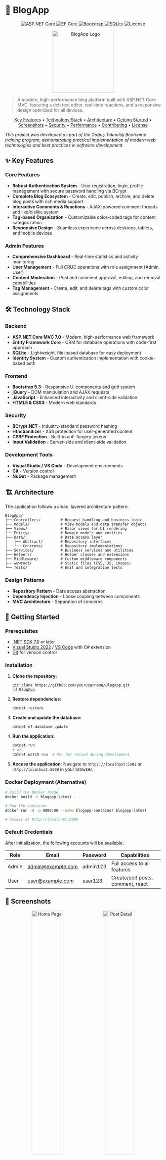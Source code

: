 # 📝 BlogApp

<div align="center">
  
![ASP.NET Core](https://img.shields.io/badge/ASP.NET%20Core-7.0-blueviolet)
![EF Core](https://img.shields.io/badge/Entity%20Framework%20Core-7.0-blue)
![Bootstrap](https://img.shields.io/badge/Bootstrap-5.3-purple)
![SQLite](https://img.shields.io/badge/SQLite-3-blue)
![License](https://img.shields.io/badge/license-MIT-green)

</div>

<p align="center">
  <img src="./wwwroot/img/readme/blog-app-logo.png" alt="BlogApp Logo" width="200" height="auto">
</p>

> A modern, high-performance blog platform built with ASP.NET Core MVC, featuring a rich text editor, real-time reactions, and a responsive design optimized for all devices.

<p align="center">
  <a href="#-key-features">Key Features</a> •
  <a href="#%EF%B8%8F-technology-stack">Technology Stack</a> •
  <a href="#-architecture">Architecture</a> •
  <a href="#-getting-started">Getting Started</a> •
  <a href="#-screenshots">Screenshots</a> •
  <a href="#-security">Security</a> •
  <a href="#-performance">Performance</a> •
  <a href="#-contributing">Contributing</a> •
  <a href="#-license">License</a>
</p>

*This project was developed as part of the Doğuş Teknoloji Bootcamp training program, demonstrating practical implementation of modern web technologies and best practices in software development.*

## ✨ Key Features

### Core Features
- **Robust Authentication System** - User registration, login, profile management with secure password handling via BCrypt
- **Complete Blog Ecosystem** - Create, edit, publish, archive, and delete blog posts with rich media support
- **Interactive Comments & Reactions** - AJAX-powered comment threads and like/dislike system
- **Tag-based Organization** - Customizable color-coded tags for content categorization
- **Responsive Design** - Seamless experience across desktops, tablets, and mobile devices

### Admin Features
- **Comprehensive Dashboard** - Real-time statistics and activity monitoring
- **User Management** - Full CRUD operations with role assignment (Admin, User)
- **Content Moderation** - Post and comment approval, editing, and removal capabilities
- **Tag Management** - Create, edit, and delete tags with custom color assignments

## 🛠️ Technology Stack

### Backend
- **ASP.NET Core MVC 7.0** - Modern, high-performance web framework
- **Entity Framework Core** - ORM for database operations with code-first approach
- **SQLite** - Lightweight, file-based database for easy deployment
- **Identity System** - Custom authentication implementation with cookie-based auth

### Frontend
- **Bootstrap 5.3** - Responsive UI components and grid system
- **jQuery** - DOM manipulation and AJAX requests
- **JavaScript** - Enhanced interactivity and client-side validation
- **HTML5 & CSS3** - Modern web standards

### Security
- **BCrypt.NET** - Industry-standard password hashing
- **HtmlSanitizer** - XSS protection for user-generated content
- **CSRF Protection** - Built-in anti-forgery tokens
- **Input Validation** - Server-side and client-side validation

### Development Tools
- **Visual Studio / VS Code** - Development environments
- **Git** - Version control
- **NuGet** - Package management

## 🏗 Architecture

The application follows a clean, layered architecture pattern:

```
BlogApp/
├── Controllers/         # Request handling and business logic
├── Models/              # View models and data transfer objects
├── Views/               # Razor views for UI rendering
├── Entity/              # Domain models and entities
├── Data/                # Data access layer
│   ├── Abstract/        # Repository interfaces
│   └── Concrete/        # Repository implementations
├── Services/            # Business services and utilities
├── Helpers/             # Helper classes and extensions
├── Middleware/          # Custom middleware components
├── wwwroot/             # Static files (CSS, JS, images)
└── Tests/               # Unit and integration tests
```

### Design Patterns
- **Repository Pattern** - Data access abstraction
- **Dependency Injection** - Loose coupling between components
- **MVC Architecture** - Separation of concerns

## 🚀 Getting Started

### Prerequisites

- [.NET SDK 7.0](https://dotnet.microsoft.com/download/dotnet/7.0) or later
- [Visual Studio 2022](https://visualstudio.microsoft.com/) / [VS Code](https://code.visualstudio.com/) with C# extension
- [Git](https://git-scm.com/downloads) for version control

### Installation

1. **Clone the repository:**
   ```bash
   git clone https://github.com/yourusername/BlogApp.git
   cd BlogApp
   ```

2. **Restore dependencies:**
   ```bash
   dotnet restore
   ```

3. **Create and update the database:**
   ```bash
   dotnet ef database update
   ```

4. **Run the application:**
   ```bash
   dotnet run
   # or
   dotnet watch run  # For hot reload during development
   ```

5. **Access the application:**
   Navigate to `https://localhost:5001` or `http://localhost:5000` in your browser.

### Docker Deployment (Alternative)

```bash
# Build the Docker image
docker build -t blogapp:latest .

# Run the container
docker run -d -p 8080:80 --name blogapp-container blogapp:latest

# Access at http://localhost:8080
```

### Default Credentials

After initialization, the following accounts will be available:

| Role  | Email              | Password  | Capabilities                         |
|-------|--------------------|-----------|------------------------------------|
| Admin | admin@example.com  | admin123  | Full access to all features         |
| User  | user@example.com   | user123   | Create/edit posts, comment, react   |

## 📸 Screenshots

<div align="center">
  <img src="./wwwroot/img/readme/homepage.png" alt="Home Page" width="45%">
  <img src="./wwwroot/img/readme/post-detail.png" alt="Post Detail" width="45%">
</div>

<div align="center">
  <img src="./wwwroot/img/readme/admin-dashboard.png" alt="Admin Dashboard" width="45%">
  <img src="./wwwroot/img/readme/responsive-view.png" alt="Responsive View" width="45%">
</div>

## 🔒 Security

BlogApp implements multiple layers of security:

- **Sanitized User Content** - All user inputs are sanitized to prevent XSS attacks
- **CSRF Protection** - All forms include anti-forgery tokens
- **Secure Password Storage** - BCrypt hashing with salt for passwords
- **Authorization Policies** - Role-based and resource-based authorization
- **Secure File Uploads** - Content-type validation and size restrictions
- **SQL Injection Prevention** - Parameterized queries through Entity Framework
- **Environment-Aware Error Handling** - Detailed errors in development, generic errors in production

## ⚡ Performance

The application is optimized for performance:

- **Async/Await Pattern** - Non-blocking I/O operations
- **Entity Framework Optimizations** - AsSplitQuery for large joins, eager/lazy loading as appropriate
- **Image Optimization** - Image resizing and compression
- **Response Compression** - Gzip/Brotli compression for HTTP responses
- **Caching** - In-memory caching for frequently accessed data
- **Pagination** - Efficient data retrieval for large datasets
- **Asynchronous File Operations** - Responsive handling of file uploads/downloads

## 🌐 API Documentation

The application provides JSON endpoints for third-party integration:

- `GET /api/posts` - Retrieve all published posts
- `GET /api/posts/{id}` - Retrieve specific post by ID
- `GET /api/tags` - Retrieve all tags
- `POST /api/posts/reaction` - Add reaction to a post (authenticated)

## 📦 Implemented Requirements

### User Management
- [x] User registration and login system
- [x] User profile management
- [x] Role-based authorization (Admin, User)
- [x] Password change functionality
- [x] Profile picture upload with validation

### Post Management
- [x] Create, edit, archive, and delete blog posts
- [x] Rich text editor with HTML sanitization
- [x] Post tagging system with color coding
- [x] Featured image upload with size/type validation
- [x] Post reactions (likes/dislikes) with AJAX

### Comment System
- [x] Nested comments with replies
- [x] Live comment reactions (likes/dislikes)
- [x] Comment moderation for admins
- [x] AJAX-based comment submission

### Tag System
- [x] Create and manage tags with custom colors
- [x] Tag-based post filtering
- [x] Tag cloud visualization

### Admin Dashboard
- [x] Statistics overview (users, posts, tags)
- [x] Recent posts and users monitoring
- [x] User management interface
- [x] Post management interface
- [x] Tag management interface

## 🔮 Future Enhancements

Planned features for future iterations:

- [ ] **Social Media Integration** - Login with Google/Facebook and sharing capabilities
- [ ] **Email Notifications** - Comment and reaction notifications for post authors
- [ ] **Advanced Search** - Full-text search with filters and sorting options
- [ ] **Post Scheduling** - Schedule posts for future publication
- [ ] **Analytics** - User activity tracking and content performance metrics
- [ ] **Multi-language Support** - Internationalization for UI elements
- [ ] **Dark/Light Theme** - Theme toggle and user preference storage
- [ ] **Mobile Applications** - Native apps consuming the API
- [ ] **CI/CD Pipeline** - Automated testing and deployment

## 🤝 Contributing

Contributions are welcome! Please check out our [contribution guidelines](CONTRIBUTING.md) first.

1. **Fork the repository**
2. **Create a feature branch**:
   ```bash
   git checkout -b feature/amazing-feature
   ```
3. **Commit your changes**:
   ```bash
   git commit -m 'Add some amazing feature'
   ```
4. **Push to the branch**:
   ```bash
   git push origin feature/amazing-feature
   ```
5. **Open a Pull Request**

### Code Style Guidelines

- Follow the [.NET Core Coding Conventions](https://docs.microsoft.com/en-us/dotnet/csharp/programming-guide/inside-a-program/coding-conventions)
- Use asynchronous programming when dealing with I/O operations
- Write comprehensive comments for public APIs
- Include unit tests for new features

## 📄 License

This project is licensed under the MIT License - see the [LICENSE](LICENSE) file for details.

## 🙏 Acknowledgements

- **Doğuş Teknoloji** for the Bootcamp opportunity and mentorship
- **Bootstrap Team** for the excellent UI framework
- **Microsoft** for ASP.NET Core and related technologies
- **NuGet Package Authors** for the incredible tools that made this project possible

---

<div align="center">
  <p>Developed with ❤️ by Bootcamp Participants</p>
  <p>&copy; 2023 BlogApp Team</p>
</div>

